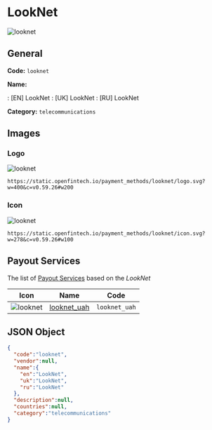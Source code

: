 
# LookNet 
![looknet](https://static.openfintech.io/payment_methods/looknet/logo.svg?w=400&c=v0.59.26#w200)  

## General 
**Code:** `looknet` 
 
**Name:** 
 
:	[EN] LookNet 
:	[UK] LookNet 
:	[RU] LookNet 
 
**Category:** `telecommunications` 
 

## Images 

### Logo 
![looknet](https://static.openfintech.io/payment_methods/looknet/logo.svg?w=400&c=v0.59.26#w200)  

```
https://static.openfintech.io/payment_methods/looknet/logo.svg?w=400&c=v0.59.26#w200
```  

### Icon 
![looknet](https://static.openfintech.io/payment_methods/looknet/icon.svg?w=278&c=v0.59.26#w100)  

```
https://static.openfintech.io/payment_methods/looknet/icon.svg?w=278&c=v0.59.26#w100
```  

## Payout Services 
 
The list of [Payout Services](/payout-services/) based on the _LookNet_ 

|Icon|Name|Code| 
|:---:|:---:|:---:| 
|![looknet](https://static.openfintech.io/payout_methods/looknet/icon.png?w=278&c=v0.59.26#w40) |[looknet_uah](/payout-services/looknet_uah/)|`looknet_uah`| 
 

## JSON Object 

```json
{
  "code":"looknet",
  "vendor":null,
  "name":{
    "en":"LookNet",
    "uk":"LookNet",
    "ru":"LookNet"
  },
  "description":null,
  "countries":null,
  "category":"telecommunications"
}
```  
